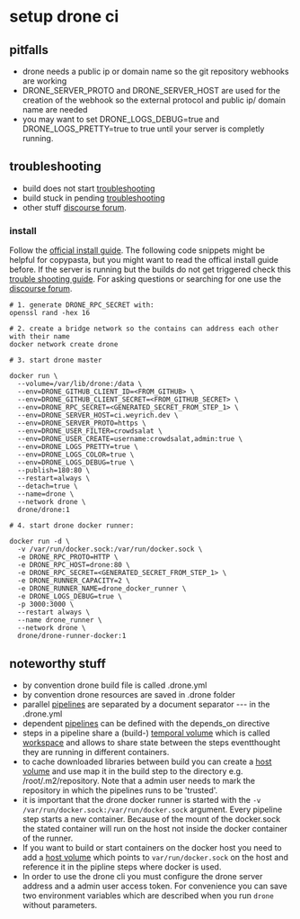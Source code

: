 # setup drone ci

## pitfalls
- drone needs a public ip or domain name so the git repository webhooks are working
- DRONE_SERVER_PROTO and DRONE_SERVER_HOST are used for the creation of the webhook so the external protocol and public ip/ domain name are needed
- you may want to set DRONE_LOGS_DEBUG=true and DRONE_LOGS_PRETTY=true to true until your server is completly running.
  
## troubleshooting
- build does not start [troubleshooting](https://discourse.drone.io/t/nothing-happens-when-i-push-code-no-builds-or-builds-stuck-in-pending/3424) 
- build stuck in pending [troubleshooting](https://discourse.drone.io/t/builds-are-stuck-in-pending-status/4437)
- other stuff [discourse forum](https://discourse.drone.io/).

### install
Follow the [official install guide](https://docs.drone.io/server/overview/). The following code snippets might be helpful for copypasta, but you might want to read the offical install guide before. If the server is running but the builds do not get triggered check this [trouble shooting guide](https://discourse.drone.io/t/nothing-happens-when-i-push-code-no-builds-or-builds-stuck-in-pending/3424). For asking questions or searching for one use the [discourse forum](https://discourse.drone.io/).

```shell
# 1. generate DRONE_RPC_SECRET with: 
openssl rand -hex 16

# 2. create a bridge network so the contains can address each other with their name
docker network create drone

# 3. start drone master

docker run \
  --volume=/var/lib/drone:/data \
  --env=DRONE_GITHUB_CLIENT_ID=<FROM_GITHUB> \
  --env=DRONE_GITHUB_CLIENT_SECRET=<FROM_GITHUB_SECRET> \
  --env=DRONE_RPC_SECRET=<GENERATED_SECRET_FROM_STEP_1> \
  --env=DRONE_SERVER_HOST=ci.weyrich.dev \
  --env=DRONE_SERVER_PROTO=https \
  --env=DRONE_USER_FILTER=crowdsalat \
  --env=DRONE_USER_CREATE=username:crowdsalat,admin:true \
  --env=DRONE_LOGS_PRETTY=true \
  --env=DRONE_LOGS_COLOR=true \
  --env=DRONE_LOGS_DEBUG=true \
  --publish=180:80 \
  --restart=always \
  --detach=true \
  --name=drone \
  --network drone \
  drone/drone:1

# 4. start drone docker runner:

docker run -d \
  -v /var/run/docker.sock:/var/run/docker.sock \
  -e DRONE_RPC_PROTO=HTTP \
  -e DRONE_RPC_HOST=drone:80 \
  -e DRONE_RPC_SECRET=<GENERATED_SECRET_FROM_STEP_1> \
  -e DRONE_RUNNER_CAPACITY=2 \
  -e DRONE_RUNNER_NAME=drone_docker_runner \
  -e DRONE_LOGS_DEBUG=true \
  -p 3000:3000 \
  --restart always \
  --name drone_runner \
  --network drone \
  drone/drone-runner-docker:1
  ```


## noteworthy stuff

- by convention drone build file is called .drone.yml
- by convention drone resources are saved in .drone folder
- parallel [pipelines](https://docs.drone.io/pipeline/configuration/) are separated by a document separator --- in the .drone.yml
- dependent [pipelines](https://docs.drone.io/pipeline/configuration/) can be defined with the depends_on directive
- steps in a pipeline share a (build-) [temporal volume](https://docs.drone.io/pipeline/docker/syntax/volumes/temporary/) which is called [workspace](https://docs.drone.io/pipeline/docker/syntax/workspace/) and allows to share state between the steps eventthought they are running in different containers.
- to cache downloaded libraries between build you can create a [host volume](https://docs.drone.io/pipeline/docker/syntax/volumes/host/) and use map it in the build step to the directory e.g. /root/.m2/repository. Note that a admin user needs to mark the repository in which the pipelines runs to be 'trusted'.
- it is important that the drone docker runner is started with the `-v /var/run/docker.sock:/var/run/docker.sock` argument. Every pipeline step starts a new container. Because of the mount of the docker.sock the stated container will run on the host not inside the docker container of the runner. 
- If you want to build or start containers on the docker host you need to add a [host volume](https://docs.drone.io/pipeline/docker/syntax/volumes/host/) which points to `var/run/docker.sock` on the host and reference it in the pipline steps where docker is used.
- In order to use the drone cli you must configure the drone server address and a admin user access token. For convenience you can save two environment variables which are described when you run `drone` without parameters.